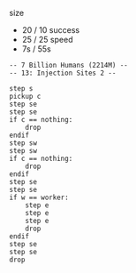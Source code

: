
size
* 20 / 10
success
* 25 / 25
speed
* 7s / 55s

```
-- 7 Billion Humans (2214M) --
-- 13: Injection Sites 2 --

step s
pickup c
step se
step se
if c == nothing:
	drop
endif
step sw
step sw
if c == nothing:
	drop
endif
step se
step se
if w == worker:
	step e
	step e
	step e
	drop
endif
step se
step se
drop



```
